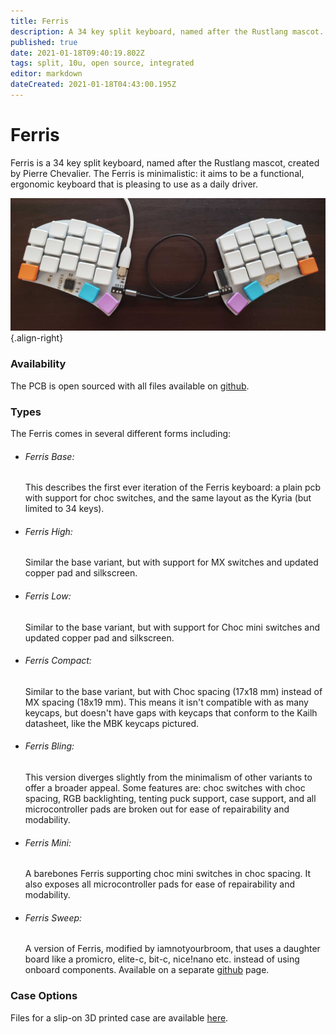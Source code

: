 ```yaml
---
title: Ferris
description: A 34 key split keyboard, named after the Rustlang mascot.
published: true
date: 2021-01-18T09:40:19.802Z
tags: split, 10u, open source, integrated
editor: markdown
dateCreated: 2021-01-18T04:43:00.195Z
---
```




# Ferris

Ferris is a 34 key split keyboard, named after the Rustlang mascot, created by Pierre Chevalier. The Ferris is minimalistic: it aims to be a functional, ergonomic keyboard that is pleasing to use as a daily driver.

![ferris_base.jpg](/ferris_base.jpg){.align-right}

### Availability

The PCB is open sourced with all files available on [github](https://github.com/pierrechevalier83/ferris).

### Types

The Ferris comes in several different forms including:

*   ###### Ferris Base:

    This describes the first ever iteration of the Ferris keyboard: a plain pcb with support for choc switches, and the same layout as the Kyria (but limited to 34 keys).
*   ###### Ferris High:

    Similar the base variant, but with support for MX switches and updated copper pad and silkscreen.
*   ###### Ferris Low:

    Similar to the base variant, but with support for Choc mini switches and updated copper pad and silkscreen.
*   ###### Ferris Compact:

    Similar to the base variant, but with Choc spacing (17x18 mm) instead of MX spacing (18x19 mm). This means it isn't compatible with as many keycaps, but doesn't have gaps with keycaps that conform to the Kailh datasheet, like the MBK keycaps pictured.
*   ###### Ferris Bling:

    This version diverges slightly from the minimalism of other variants to offer a broader appeal. Some features are: choc switches with choc spacing, RGB backlighting, tenting puck support, case support, and all microcontroller pads are broken out for ease of repairability and modability.
*   ###### Ferris Mini:

    A barebones Ferris supporting choc mini switches in choc spacing. It also exposes all microcontroller pads for ease of repairability and modability.
*   ###### Ferris Sweep:

    A version of Ferris, modified by iamnotyourbroom, that uses a daughter board like a promicro, elite-c, bit-c, nice!nano etc. instead of using onboard components. Available on a separate [github](https://github.com/davidphilipbarr/Sweep) page.

### Case Options

Files for a slip-on 3D printed case are available [here](https://github.com/MelindaBirkenstock/Ferris-Slip-On-Case).